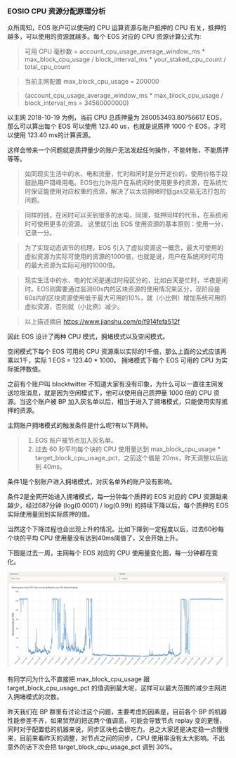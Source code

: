 ### EOSIO CPU 资源分配原理分析

众所周知，EOS 账户可以使用的 CPU 运算资源与账户抵押的 CPU 有关，抵押的越多，可以使用的资源就越多。每个 EOS 对应的 CPU 资源计算公式为: 

> 可用 CPU 毫秒数 = account_cpu_usage_average_window_ms * max_block_cpu_usage / block_interval_ms * your_staked_cpu_count / total_cpu_count

> 当前主网配置 max_block_cpu_usage = 200000

> (account_cpu_usage_average_window_ms * max_block_cpu_usage / block_interval_ms = 34560000000)

以主网 2018-10-19 为例，当前 CPU 总质押量为 280053493.80756617 EOS，那么可以算出每个 EOS 可以使用 123.40 us，也就是说质押 1000 个 EOS，才可以使用 123.40 ms的计算资源。

这样会带来一个问题就是质押量少的账户无法发起任何操作，不能转账，不能质押等等。


> 如同现实生活中的水、电和流量，忙时和闲时是分开定价的，使用价格手段鼓励用户错峰用电。EOS也允许用户在系统闲时使用更多的资源，在系统忙时保证能使用对应权重的资源，解决了以太坊拥堵时低gas交易无法打包的问题。

> 同样的钱，在闲时可以买到很多的水电，同理，抵押同样的代币，在系统闲时可使用更多的资源。
> 这里就引出 EOS 使用资源的基本原则：使用一分，记录一分。

> 为了实现动态调节的机理，EOS 引入了虚拟资源这一概念，最大可使用的虚拟资源为实际可使用的资源的1000倍，也就是说，用户在系统闲时可用的最大资源为实际可用的1000倍。

> 现实生活中的水、电的忙闲是通过时段区分的，比如白天是忙时，半夜是闲时。EOS则需要通过监测60s内的区块资源的使用情况来区分，现阶段是60s内的区块资源使用低于最大可用的10%，就（小比例）增加系统可用的虚拟资源，否则就（小比例）减少。

> 以上描述摘自 https://www.jianshu.com/p/f914fefa512f


因此 EOS 设计了两种 CPU 模式，拥堵模式以及空闲模式。

空闲模式下每个 EOS 可用的 CPU 资源乘以实际的1千倍，那么上面的公式应该再乘以1千，实际 1 EOS = 123.40 * 1000。
拥堵模式下每个 EOS 可用的 CPU 为实际抵押数值。

之前有个账户叫 blocktwitter 不知道大家有没有印象，为什么可以一直往主网发送垃圾消息，就是因为空闲模式下，他可以使用自己质押量 1000 倍的 CPU 资源。当这个账户被 BP 加入灰名单以后，相当于进入了拥堵模式，只能使用实际抵押的资源。

主网账户拥堵模式的触发条件是什么呢?有以下两种。 

> 1. EOS 账户被节点加入灰名单。
> 2. 过去 60 秒平均每个块的 CPU 使用量达到 max_block_cpu_usage * target_block_cpu_usage_pct，之前这个值是 20ms，昨天调整以后达到 40ms。

条件1是个别账户进入拥堵模式，对灰名单外的账户没有影响。

条件2是全网开始进入拥堵模式，每一分钟每个质押的 EOS 对应的 CPU 资源越来越少，经过687分钟 (log(0.0001) / log(0.99)) 的持续下降以后，每个质押的 EOS 实际使用量回到实际质押的值。

当然这个下降过程也会出现上升的情况。比如下降到一定程度以后，过去60秒每个块的平均 CPU 使用量没有达到40ms阈值了，又会开始上升。


下图是过去一周，主网每个 EOS 对应的 CPU 使用量变化图，每一分钟都在变化。

![image](assets/CPU-Resource-Costs.png)

有同学问为什么不直接把 max_block_cpu_usage 跟 target_block_cpu_usage_pct 的值调到最大呢，这样可以最大范围的减少主网进入拥堵模式的次数。

昨天我们在 BP 群里有讨论过这个问题，主要考虑的因素是，目前各个 BP 的机器性能参差不齐，如果贸然的把这两个值调高，可能会导致节点 replay 变的更慢，同时对于配置低的机器来说，同步区块也会很吃力。总之大家还是决定稳一点慢慢来，目前来看昨天的调整，对节点之间的同步，CPU 使用率没有太大影响。不出意外的话下次会把 target_block_cpu_usage_pct 调到 30%。